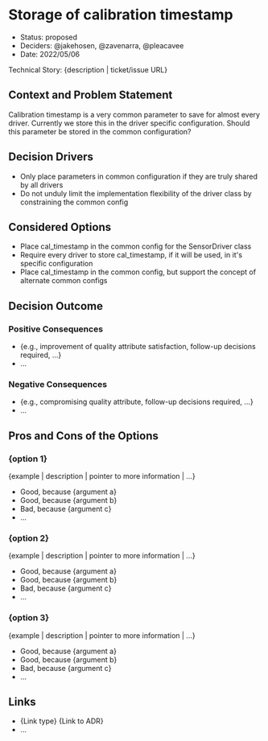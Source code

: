 # Storage of calibration timestamp

* Status: proposed
* Deciders: @jakehosen, @zavenarra, @pleacavee 
* Date: 2022/05/06

Technical Story: {description | ticket/issue URL} <!-- optional -->

## Context and Problem Statement

Calibration timestamp is a very common parameter to save for almost every driver.  Currently we store this in the driver specific configuration.  Should this parameter be stored in the common configuration?

## Decision Drivers <!-- optional -->

* Only place parameters in common configuration if they are truly shared by all drivers
* Do not unduly limit the implementation flexibility of the driver class by constraining the common config

## Considered Options

* Place cal_timestamp in the common config for the SensorDriver class
* Require every driver to store cal_timestamp, if it will be used, in it's specific configuration
* Place cal_timestamp in the common config, but support the concept of alternate common configs

## Decision Outcome


### Positive Consequences <!-- optional -->

* {e.g., improvement of quality attribute satisfaction, follow-up decisions required, …}
* …

### Negative Consequences <!-- optional -->

* {e.g., compromising quality attribute, follow-up decisions required, …}
* …

## Pros and Cons of the Options <!-- optional -->

### {option 1}

{example | description | pointer to more information | …} <!-- optional -->

* Good, because {argument a}
* Good, because {argument b}
* Bad, because {argument c}
* … <!-- numbers of pros and cons can vary -->

### {option 2}

{example | description | pointer to more information | …} <!-- optional -->

* Good, because {argument a}
* Good, because {argument b}
* Bad, because {argument c}
* … <!-- numbers of pros and cons can vary -->

### {option 3}

{example | description | pointer to more information | …} <!-- optional -->

* Good, because {argument a}
* Good, because {argument b}
* Bad, because {argument c}
* … <!-- numbers of pros and cons can vary -->

## Links <!-- optional -->

* {Link type} {Link to ADR} <!-- example: Refined by [ADR-0005](0005-example.md) -->
* … <!-- numbers of links can vary -->
